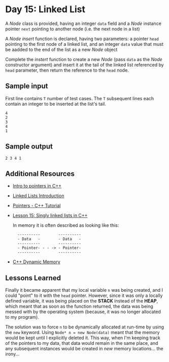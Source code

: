 # Day 15: Linked List

A *Node* class is provided, having an integer `data` field and a *Node*
instance pointer `next` pointing to another node (i.e. the next node in a list)

A *Node insert* function is declared, having two parameters: a pointer `head`
pointing to the first node of a linked list, and an integer `data` value that
must be aadded to the end of the list as a new *Node* object

Complete the *instert* function to create a new *Node* (pass `data` as the
*Node* constructor argument) and insert it at the tail of the linked list
referenced by `head` parameter, then return the reference to the `head` node.

## Sample input

First line contains `T` number of test cases. The `T` subsequent lines each
contain an integer to be inserted at the list's tail.

    4
    2
    3
    4
    1

## Sample output

    2 3 4 1

## Additional Resources

* [Intro to pointers in C++](https://www.youtube.com/watch?v=h-HBipu_1P0)
* [Linked Lists Introduction](https://www.youtube.com/watch?v=o5wJkJJpKtM)
* [Pointers - C++ Tutorial](http://www.cplusplus.com/doc/tutorial/pointers/)
* [Lesson 15: Singly linked lists in
  C++](http://www.cprogramming.com/tutorial/lesson15.html)

  In memory it is often described as looking like this:

        ----------        ----------
        - Data   -        - Data   -
        ----------        ----------
        - Pointer- - - -> - Pointer-
        ----------        ----------

* [C++ Dynamic
  Memory](http://www.tutorialspoint.com/cplusplus/cpp_dynamic_memory.htm)

## Lessons Learned

Finally it became apparent that my local variable `n` was being created, and I
could "point" to it with the `head` pointer. However, since it was only a
locally defined variable, it was being placed on the **STACK** instead of the
**HEAP**, which meant that as soon as the function returned, the data was being
messed with by the operating system (because, it was no longer allocated to my
program).

The solution was to force `n` to be dynamically allocated at run-time by using
the `new` keyword. Using `Node* n = new Node(data)` meant that the memory would
be kept until I explicitly deleted it. This way, when I'm keeping track of the
pointers to my data, that data would remain in the same place, and any
subsequent instances would be created in _new_ memory locations... the irony...

